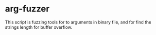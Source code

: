 # arg-fuzzer

This script is fuzzing tools for to arguments in binary file, 
and for find the strings length for buffer overflow.
